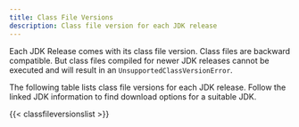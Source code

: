 ```yaml
---
title: Class File Versions
description: Class file version for each JDK release
---
```


Each JDK Release comes with its class file version. Class files are backward
compatible. But class files compiled for newer JDK releases cannot be executed
and will result in an `UnsupportedClassVersionError`.

The following table lists class file versions for each JDK release. Follow the
linked JDK information to find download options for a suitable JDK.

{{< classfileversionslist >}}